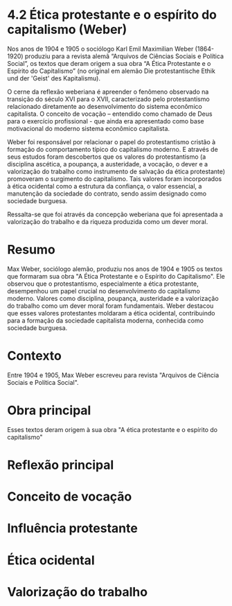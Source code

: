 # 4.2 Ética protestante e o espírito do capitalismo (Weber)

Nos anos de 1904 e 1905 o sociólogo Karl Emil Maximilian Weber (1864-1920) produziu para a revista alemã “Arquivos de Ciências Sociais e Política Social”, os textos que deram origem a sua obra “A Ética Protestante e o Espírito do Capitalismo” (no original em alemão Die protestantische Ethik und der 'Geist' des Kapitalismu).

O cerne da reflexão weberiana é apreender o fenômeno observado na transição do século XVI para o XVII, caracterizado pelo protestantismo relacionado diretamente ao desenvolvimento do sistema econômico capitalista. O conceito de vocação – entendido como chamado de Deus para o exercício profissional - que ainda era apresentado como base motivacional do moderno sistema econômico capitalista.

Weber foi responsável por relacionar o papel do protestantismo cristão à formação do comportamento típico do capitalismo moderno. E através de seus estudos foram descobertos que os valores do protestantismo (a disciplina ascética, a poupança, a austeridade, a vocação, o dever e a valorização do trabalho como instrumento de salvação da ética protestante) promoveram o surgimento do capitalismo. Tais valores foram incorporados à ética ocidental como a estrutura da confiança, o valor essencial, a manutenção da sociedade do contrato, sendo assim designado como sociedade burguesa.

Ressalta-se que foi através da concepção weberiana que foi apresentada a valorização do trabalho e da riqueza produzida como um dever moral.

# Resumo

Max Weber, sociólogo alemão, produziu nos anos de 1904 e 1905 os textos que formaram sua obra "A Ética Protestante e o Espírito do Capitalismo". Ele observou que o protestantismo, especialmente a ética protestante, desempenhou um papel crucial no desenvolvimento do capitalismo moderno. Valores como disciplina, poupança, austeridade e a valorização do trabalho como um dever moral foram fundamentais. Weber destacou que esses valores protestantes moldaram a ética ocidental, contribuindo para a formação da sociedade capitalista moderna, conhecida como sociedade burguesa.

# Contexto

Entre 1904 e 1905, Max Weber escreveu para revista "Arquivos de Ciência Sociais e Política Social".

# Obra principal

Esses textos deram origem à sua obra "A ética protestante e o espírito do capitalismo"

# Reflexão principal
# Conceito de vocação
# Influência protestante
# Ética ocidental
# Valorização do trabalho